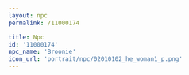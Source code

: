 ```yaml
---
layout: npc
permalink: /11000174

title: Npc
id: '11000174'
npc_name: 'Broonie'
icon_url: 'portrait/npc/02010102_he_woman1_p.png'
---
```

